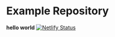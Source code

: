 # Example Repository
**hello world**
[![Netlify Status](https://api.netlify.com/api/v1/badges/17f307a3-9f7b-4cab-ae5a-4f22054eb1d0/deploy-status)](https://app.netlify.com/sites/blissful-swartz-e95234/deploys)